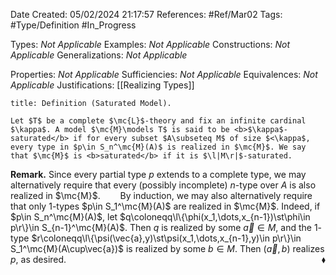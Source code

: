<div class="topSpace"></div>

Date Created: 05/02/2024 21:17:57
References: #Ref/Mar02
Tags: #Type/Definition #In_Progress

Types: <i>Not Applicable</i>
Examples: <i>Not Applicable</i>
Constructions: <i>Not Applicable</i>
Generalizations: <i>Not Applicable</i>

Properties: <i>Not Applicable</i>
Sufficiencies: <i>Not Applicable</i>
Equivalences: <i>Not Applicable</i>
Justifications: [[Realizing Types]]

``` ad-Definition
title: Definition (Saturated Model).

Let $T$ be a complete $\mc{L}$-theory and fix an infinite cardinal $\kappa$. A model $\mc{M}\models T$ is said to be <b>$\kappa$-saturated</b> if for every subset $A\subseteq M$ of size $<\kappa$, every type in $p\in S_n^\mc{M}(A)$ is realized in $\mc{M}$. We say that $\mc{M}$ is <b>saturated</b> if it is $\l|M\r|$-saturated.

```

<b>Remark.</b> Since every partial type $p$ extends to a complete type, we may alternatively require that every (possibly incomplete) $n$-type over $A$ is also realized in $\mc{M}$.
&emsp;&emsp;By induction, we may also alternatively require that only $1$-types $p\in S_1^\mc{M}(A)$ are realized in $\mc{M}$. Indeed, if $p\in S_n^\mc{M}(A)$, let $q\coloneqq\l\{\phi(x_1,\dots,x_{n-1})\st\phi\in p\r\}\in S_{n-1}^\mc{M}(A)$. Then $q$ is realized by some $\vec{a}\in M$, and the $1$-type $r\coloneqq\l\{\psi(\vec{a},y)\st\psi(x_1,\dots,x_{n-1},y)\in p\r\}\in S_1^\mc{M}(A\cup\vec{a})$ is realized by some $b\in M$. Then $(\vec{a},b)$ realizes $p$, as desired.<span style="float:right;">$\blacklozenge$</span>
